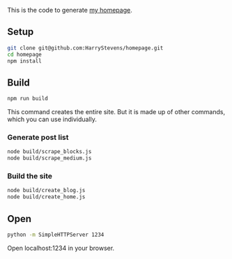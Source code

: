This is the code to generate [my homepage](http://www.harryjstevens.com/).

## Setup
```bash
git clone git@github.com:HarryStevens/homepage.git
cd homepage
npm install
```

## Build
```bash
npm run build
```

This command creates the entire site. But it is made up of other commands, which you can use individually.

### Generate post list
```bash
node build/scrape_blocks.js
node build/scrape_medium.js
```

### Build the site
```bash
node build/create_blog.js
node build/create_home.js
```

## Open
```bash
python -m SimpleHTTPServer 1234
```
Open localhost:1234 in your browser.